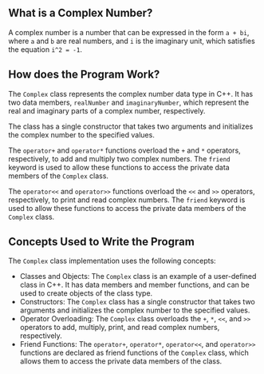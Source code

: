## What is a Complex Number?
A complex number is a number that can be expressed in the form `a + bi`, where `a` and `b` are real numbers, and `i` is the imaginary unit, which satisfies the equation `i^2 = -1`.

## How does the Program Work?
The `Complex` class represents the complex number data type in C++. It has two data members, `realNumber` and `imaginaryNumber`, which represent the real and imaginary parts of a complex number, respectively.

The class has a single constructor that takes two arguments and initializes the complex number to the specified values.

The `operator+` and `operator*` functions overload the `+` and `*` operators, respectively, to add and multiply two complex numbers. The `friend` keyword is used to allow these functions to access the private data members of the `Complex` class.

The `operator<<` and `operator>>` functions overload the `<<` and `>>` operators, respectively, to print and read complex numbers. The `friend` keyword is used to allow these functions to access the private data members of the `Complex` class.

## Concepts Used to Write the Program
The `Complex` class implementation uses the following concepts:

- Classes and Objects: The `Complex` class is an example of a user-defined class in C++. It has data members and member functions, and can be used to create objects of the class type.
- Constructors: The `Complex` class has a single constructor that takes two arguments and initializes the complex number to the specified values.
- Operator Overloading: The `Complex` class overloads the `+`, `*`, `<<`, and `>>` operators to add, multiply, print, and read complex numbers, respectively.
- Friend Functions: The `operator+`, `operator*`, `operator<<`, and `operator>>` functions are declared as friend functions of the `Complex` class, which allows them to access the private data members of the class.

